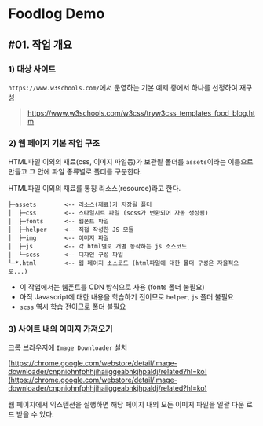 # Foodlog Demo

## #01. 작업 개요

### 1) 대상 사이트

`https://www.w3schools.com/`에서 운영하는 기본 예제 중에서 하나를 선정하여 재구성

> https://www.w3schools.com/w3css/tryw3css_templates_food_blog.htm

### 2) 웹 페이지 기본 작업 구조

HTML파일 이외의 재료(css, 이미지 파일등)가 보관될 폴더를 `assets`이라는 이름으로 만들고 그 안에 파일 종류별로 폴더를 구분한다.

HTML파일 이외의 재료를 통칭 리소스(resource)라고 한다.

```
├─assets        <-- 리소스(재료)가 저장될 폴더
│  ├─css        <-- 스타일시트 파일 (scss가 변환되어 자동 생성됨)
│  ├─fonts      <-- 웹폰트 파일
│  ├─helper     <-- 직접 작성한 JS 모듈
│  ├─img        <-- 이미지 파일
│  ├─js         <-- 각 html별로 개별 동작하는 js 소스코드
│  └─scss       <-- 디자인 구성 파일
└─*.html        <-- 웹 페이지 소스코드 (html파일에 대한 폴더 구성은 자율적으로...)
```

- 이 작업에서는 웹폰트를 CDN 방식으로 사용 (fonts 폴더 불필요)
- 아직 Javascript에 대한 내용을 학습하기 전이므로 `helper`, `js` 폴더 불필요
- `scss` 역시 학습 전이므로 폴더 불필요

### 3) 사이트 내의 이미지 가져오기

크롬 브라우저에 `Image Downloader` 설치

[https://chrome.google.com/webstore/detail/image-downloader/cnpniohnfphhjihaiiggeabnkjhpaldj/related?hl=ko](https://chrome.google.com/webstore/detail/image-downloader/cnpniohnfphhjihaiiggeabnkjhpaldj/related?hl=ko)

웹 페이지에서 익스텐션을 실행하면 해당 페이지 내의 모든 이미지 파일을 일괄 다운
로드 받을 수 있다.